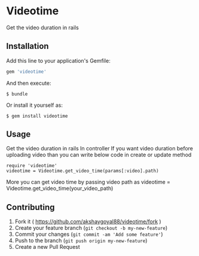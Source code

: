 # Videotime

Get the video duration in rails

## Installation

Add this line to your application's Gemfile:

```ruby
gem 'videotime'
```

And then execute:

    $ bundle

Or install it yourself as:

    $ gem install videotime

## Usage

Get the video duration in rails
In controller
If you want video duration before uploading video than you can write below code in create or update method

	require 'videotime'
	videotime = Videotime.get_video_time(params[:video].path)

More you can get video time by passing video path as
	videotime = Videotime.get_video_time(your_video_path)

## Contributing

1. Fork it ( https://github.com/akshaygoyal88/videotime/fork )
2. Create your feature branch (`git checkout -b my-new-feature`)
3. Commit your changes (`git commit -am 'Add some feature'`)
4. Push to the branch (`git push origin my-new-feature`)
5. Create a new Pull Request
